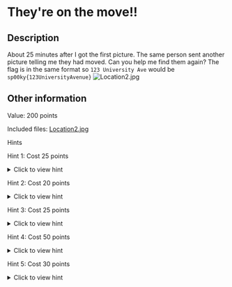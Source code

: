 # They're on the move!!

## Description

About 25 minutes after I got the first picture. The same person sent another picture telling me they had moved. Can you help me find them again? The flag is in the same format so `123 University Ave` would be `sp00ky{123UniversityAvenue}`
![Location2.jpg](Location2.jpg)

## Other information

Value: 200 points

Included files: [Location2.jpg](Location2.jpg)

Hints

Hint 1: Cost 25 points
<details> <summary> Click to view hint </summary> At least we can tell they didn't leave the country in those 25 minutes with the flag in the background </details>

Hint 2: Cost 20 points
<details> <summary> Click to view hint </summary> That's a really pretty color blue on the cart return. I wonder where I have seen that color before. </details>

Hint 3: Cost 25 points
<details> <summary> Click to view hint </summary> Weird, I can see yellow parking lines when I would expect white ones for this parking lot. I wonder if that would be of help? </details>

Hint 4: Cost 50 points
<details> <summary> Click to view hint </summary> They sent the image only 25 minutes after the first, they can't have gotten very far. Maybe a 20 minute drive from the last picture? </details>

Hint 5: Cost 30 points
<details> <summary> Click to view hint </summary> What's that thing in the dead-zone mirror? Big black fences, piles of materials, maybe some plants. Seems rather permanent with its size. </details?

## Solution

Here we are given another image, and told to find the address again. This is significantly harder, as there is even less to go on. The description says that this image was sent ~25 minutes after the first one, so we can assume that the person could not have gone more than ~25 minute drive away. So I started with a looking at clues in the images, the first thing that stands out to me is the big blue shopping cart receiver, which pin points me in a WalMart parking lot. Doing a quick google search for WalMarts near the first location, there are a few in a 20 minute drive making pinpointing an exact location hard.

Digging a little more into the image, there is an American Flag in the background, and there are yellow painted parking lines. So my next plan was to hop into street view and look to see which WalMart parking lots, I could see yellow lines, and an American Flag. Surprisingly, this was more than 1 WalMart in the area. So going back to the images, I wanted to see if there was anything else that could be a distinction. And then I saw it in the rear-view mirror. That tall black fencing, and the outdoor metal tables. There is a permanent garden center on this WalMart. Having already narrowed it down to a few WalMarts, I looked to see how many had a garden center, and it was just one. This one to be precise [Street View of said WalMart](https://www.google.com/maps/@35.6621469,-78.4967309,3a,15y,27.11h,89.94t/data=!3m6!1e1!3m4!1s4J-TyTjd_gpAaa-7_aC3Ow!2e0!7i16384!8i8192). If the background on there is an American Flag, there are yellow parking lines, it has a garden center, and all within a 25 minute drive from the last location. The WalMart super center at `805 Town Centre Boulevard`. This makes the flag `sp00ky{805TownCentreBoulevard}`.

Since this was an OSINT challenge there were a few possible flags:

```txt
sp00ky{805TownCentreBlvd}
sp00ky{805TownCentreBoulevard}
```

## Extra

This challenge, and [Seeking Someone](/competitions/sp00kyCTF2022/OSINT/SeekingSomeone/) are actually real life times that I did OSINT, these images were sent by a friend of mine, and made a joking comment about guessing where they were. So, instead of making a guess, I thought I'd see if I could drop a pin on his exact location which led to the creation of these challenges.
